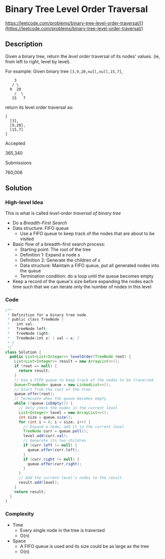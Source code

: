 # Binary Tree Level Order Traversal

https://leetcode.com/problems/binary-tree-level-order-traversal/[](https://leetcode.com/problems/binary-tree-level-order-traversal/)

## Description

Given a binary tree, return the *level order* traversal of its nodes' values. (ie, from left to right, level by level).

For example:
Given binary tree `[3,9,20,null,null,15,7]`,

```
    3
   / \
  9  20
    /  \
   15   7
```



return its level order traversal as:

```
[
  [3],
  [9,20],
  [15,7]
]
```



Accepted

365,340

Submissions

760,006

## Solution

### High-level Idea

This is what is called *level-order traversal of binary tree*

- Do a *Breadth-First Search*
- Data structure: FIFO queue
  - Use a FIFO queue to keep track of the nodes that are about to be visited
- Basic flow of a breadth-first search process:
  - Starting point: The root of the tree
  - Definition 1: Expand a node *s*
  - Definition 2: Generate the children of *s*
  - Data structure: Maintain a FIFO queue, put all generated nodes into the queue
  - Termination condition: do a loop until the queue becomes empty
- Keep a record of the queue's size before expanding the nodes each time such that we can iterate only the number of nodes in this level

### Code

```java
/**
 * Definition for a binary tree node.
 * public class TreeNode {
 *   int val;
 *   TreeNode left;
 *   TreeNode right;
 *   TreeNode(int x) { val = x; }
 * }
 */
class Solution {
  public List<List<Integer>> levelOrder(TreeNode root) {
    List<List<Integer>> result = new ArrayList<>();
    if (root == null) {
      return result;
    }
    // Use a FIFO queue to keep track of the nodes to be traversed
    Queue<TreeNode> queue = new LinkedList<>();
    // Start from the root of the tree
    queue.offer(root);
    // Terminate when the queue becomes empty
    while (!queue.isEmpty()) {
      // Only check the nodes in the current level
      List<Integer> level = new ArrayList<>();
      int size = queue.size();
      for (int i = 0; i < size; i++) {
        // Expand a node, add it to the current level
        TreeNode curr = queue.poll();
        level.add(curr.val);
        // Generate its two children
        if (curr.left != null) {
          queue.offer(curr.left);
        }
        if (curr.right != null) {
          queue.offer(curr.right);
        }
      }
      // Add the current level's nodes to the result
      result.add(level);
    }
    return result;
  }
}
```

### Complexity

- Time
  - Every single node in the tree is traversed
  - O(n)
- Space
  - A FIFO queue is used and its size could be as large as the tree
  - O(n)